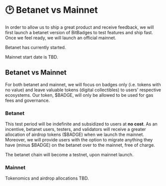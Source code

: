 # 🕑 Betanet vs Mainnet

In order to allow us to ship a great product and receive feedback, we will first launch a betanet version of BitBadges to test features and ship fast. Once we feel ready, we will launch an official mainnet.

Betanet has currently started.

Mainnet start date is TBD.

## Betanet vs Mainnet

For both betanet and mainnet, we will focus on badges only (i.e. tokens with no value) and leave valuable tokens (digital collectibles) to users' respective ecosystems. Our token, $BADGE, will only be allowed to be used for gas fees and governance.

### Betanet

This test period will be indefinite and subsidized to users at **no cost**. As an incentive, betanet users, testers, and validators will receive a greater allocation of airdrop tokens ($BADGE) when we launch the mainnet. Moreover, we will provide users with the option to migrate anything they have (minus $BADGE) on the betanet over to the mainnet, free of charge.

The betanet chain will become a testnet, upon mainnet launch.

### Mainnet

Tokenomics and airdrop allocations TBD.
